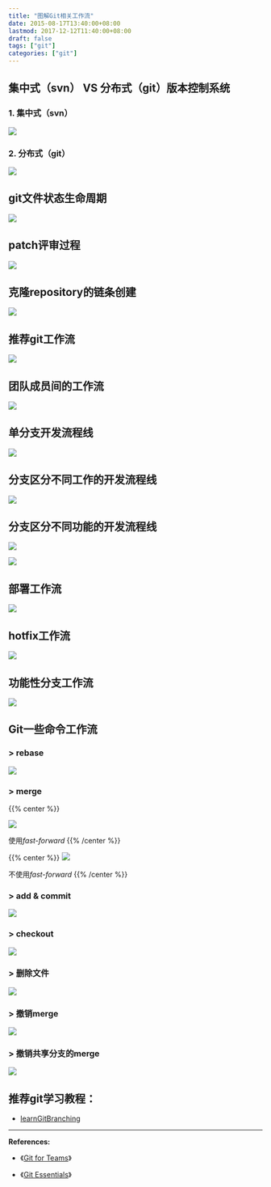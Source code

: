 ```yaml
---
title: "图解Git相关工作流"
date: 2015-08-17T13:40:00+08:00
lastmod: 2017-12-12T11:40:00+08:00
draft: false
tags: ["git"]
categories: ["git"]
---
```


## 集中式（svn） VS 分布式（git）版本控制系统

### 1. 集中式（svn）

![](/images/attachment/590399-ee67b9accb16656d.png)

### 2. 分布式（git）

![](/images/attachment/590399-53638353c03276c5.png)

## git文件状态生命周期

![](/images/attachment/590399-a269341d0d35eedc.png)

## patch评审过程

![](/images/attachment/590399-1e08ea1ff2da80d6.png)

## 克隆repository的链条创建

![](/images/attachment/590399-74efe6fef6e5443b.png)

## 推荐git工作流

![](/images/attachment/590399-8a38252efd54d36f.png)

## 团队成员间的工作流

![](/images/attachment/590399-34b09e711700cc34.png)

## 单分支开发流程线

![](/images/attachment/590399-f01245d955a5261f.png)

## 分支区分不同工作的开发流程线

![](/images/attachment/590399-d025918a7ad31904.png)

## 分支区分不同功能的开发流程线

![](/images/attachment/590399-6a8e77b4aadeed2d.png)

![](/images/attachment/590399-2bc8cee1b0736b82.png)

## 部署工作流

![](/images/attachment/590399-2ddb1d2a35e41f22.png)

## hotfix工作流

![](/images/attachment/590399-044d0ccd63ed8410.png)



## 功能性分支工作流

![](/images/attachment/590399-7f0af856c462091e.png)

## Git一些命令工作流

### > rebase

![](/images/attachment/590399-2d26a5fbd3b0d0ea.png)

### > merge

{{% center %}}

![](/images/attachment/590399-ee29412547eab0fa.png)

使用*fast-forward*
{{% /center %}}

{{% center %}}
![](/images/attachment/590399-325b51712fa599fb.png)

不使用*fast-forward*
{{% /center %}}

### > add & commit
![](/images/attachment/590399-83d18cd3d9bcf76d.png)

### > checkout

![](/images/attachment/590399-c2d4217d38f0cb9b.png)

### > 删除文件

![](/images/attachment/590399-c8128432f2030eed.png)

### > 撤销merge

![](/images/attachment/590399-b4cbdc150011dac2.png)

### > 撤销共享分支的merge

![](/images/attachment/590399-333092b4910eb9a1.png)

## 推荐git学习教程：

* [learnGitBranching](http://pcottle.github.io/learnGitBranching/)

---

**References:**
- 《[Git for Teams](https://www.amazon.com/Git-Teams-User-Centered-Efficient-Workflows/dp/1491911182/ref=sr_1_1?s=books&ie=UTF8&qid=1513049965&sr=1-1)》
* 《[Git Essentials](https://www.amazon.com/Git-Essentials-Ferdinando-Santacroce/dp/1785287907/ref=la_B0785YHD4K_1_1?s=books&ie=UTF8&qid=1513049998&sr=1-1)》